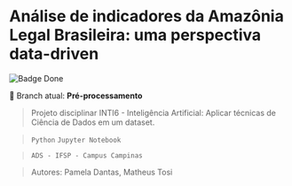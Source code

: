 <h1>Análise de indicadores da Amazônia Legal Brasileira: uma perspectiva data-driven </h1>

![Badge Done](http://img.shields.io/static/v1?label=STATUS&message=WORKING&color=blue&style=for-the-badge)

📌 Branch atual: **Pré-processamento**


> Projeto disciplinar INTI6 - Inteligência Artificial: Aplicar técnicas de Ciência de Dados em um dataset.  

> `Python` `Jupyter Notebook`

> `ADS - IFSP - Campus Campinas`

> Autores: Pamela Dantas, Matheus Tosi
